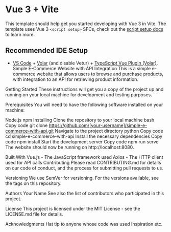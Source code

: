 # Vue 3 + Vite

This template should help get you started developing with Vue 3 in Vite. The template uses Vue 3 `<script setup>` SFCs, check out the [script setup docs](https://v3.vuejs.org/api/sfc-script-setup.html#sfc-script-setup) to learn more.

## Recommended IDE Setup

- [VS Code](https://code.visualstudio.com/) + [Volar](https://marketplace.visualstudio.com/items?itemName=Vue.volar) (and disable Vetur) + [TypeScript Vue Plugin (Volar)](https://marketplace.visualstudio.com/items?itemName=Vue.vscode-typescript-vue-plugin).
Simple E-Commerce Website with API Integration
This is a simple e-commerce website that allows users to browse and purchase products, with integration to an API for retrieving product information.

Getting Started
These instructions will get you a copy of the project up and running on your local machine for development and testing purposes.

Prerequisites
You will need to have the following software installed on your machine:

Node.js
npm
Installing
Clone the repository to your local machine
bash
Copy code
git clone https://github.com/[your-username]/simple-e-commerce-with-api.git
Navigate to the project directory
python
Copy code
cd simple-e-commerce-with-api
Install the necessary dependencies
Copy code
npm install
Start the development server
Copy code
npm run serve
The website should now be running on http://localhost:8080.

Built With
Vue.js - The JavaScript framework used
Axios - The HTTP client used for API calls
Contributing
Please read CONTRIBUTING.md for details on our code of conduct, and the process for submitting pull requests to us.

Versioning
We use SemVer for versioning. For the versions available, see the tags on this repository.

Authors
Your Name
See also the list of contributors who participated in this project.

License
This project is licensed under the MIT License - see the LICENSE.md file for details.

Acknowledgments
Hat tip to anyone whose code was used
Inspiration
etc.
